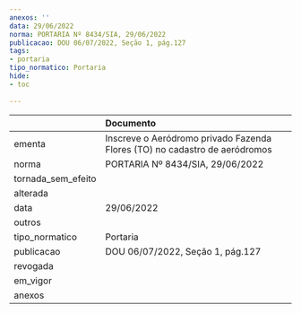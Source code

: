 ```yaml
---
anexos: ''
data: 29/06/2022
norma: PORTARIA Nº 8434/SIA, 29/06/2022
publicacao: DOU 06/07/2022, Seção 1, pág.127
tags:
- portaria
tipo_normatico: Portaria
hide: 
- toc 
 
---
```


|                    | Documento                                                                  |
|:-------------------|:---------------------------------------------------------------------------|
| ementa             | Inscreve o Aeródromo privado Fazenda Flores (TO) no cadastro de aeródromos |
| norma              | PORTARIA Nº 8434/SIA, 29/06/2022                                           |
| tornada_sem_efeito |                                                                            |
| alterada           |                                                                            |
| data               | 29/06/2022                                                                 |
| outros             |                                                                            |
| tipo_normatico     | Portaria                                                                   |
| publicacao         | DOU 06/07/2022, Seção 1, pág.127                                           |
| revogada           |                                                                            |
| em_vigor           |                                                                            |
| anexos             |                                                                            |